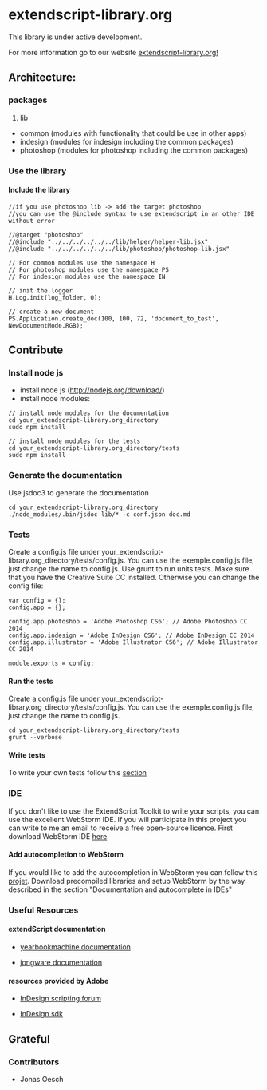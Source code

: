 # extendscript-library.org

This library is under active development.

For more information go to our website
[extendscript-library.org!](http://www.extendscript-library.org)

## Architecture:

### packages
1. lib
  * common (modules with functionality that could be use in other apps)
  * indesign (modules for indesign including the common packages)
  * photoshop (modules for photoshop including the common packages)

### Use the library

#### Include the library
```
//if you use photoshop lib -> add the target photoshop
//you can use the @include syntax to use extendscript in an other IDE without error

//@target "photoshop"
//@include "../../../../../../lib/helper/helper-lib.jsx"
//@include "../../../../../../lib/photoshop/photoshop-lib.jsx"

// For common modules use the namespace H
// For photoshop modules use the namespace PS
// For indesign modules use the namespace IN

// init the logger
H.Log.init(log_folder, 0);

// create a new document
PS.Application.create_doc(100, 100, 72, 'document_to_test', NewDocumentMode.RGB);

```

## Contribute


### Install node js
  * install node js (http://nodejs.org/download/)
  * install node modules:
  ```
  // install node modules for the documentation
  cd your_extendscript-library.org_directory
  sudo npm install

  // install node modules for the tests
  cd your_extendscript-library.org_directory/tests
  sudo npm install

  ```


### Generate the documentation
Use jsdoc3 to generate the documentation

```
cd your_extendscript-library.org_directory
./node_modules/.bin/jsdoc lib/* -c conf.json doc.md
```


### Tests
Create a config.js file under your_extendscript-library.org_directory/tests/config.js.
You can use the exemple.config.js file, just change the name to config.js.
Use grunt to run units tests. Make sure that you have the Creative Suite CC installed.
Otherwise you can change the config file:
```
var config = {};
config.app = {};

config.app.photoshop = 'Adobe Photoshop CS6'; // Adobe Photoshop CC 2014
config.app.indesign = 'Adobe InDesign CS6'; // Adobe InDesign CC 2014
config.app.illustrator = 'Adobe Illustrator CS6'; // Adobe Illustrator CC 2014

module.exports = config;
```

#### Run the tests
Create a config.js file under your_extendscript-library.org_directory/tests/config.js.
You can use the exemple.config.js file, just change the name to config.js.
```
cd your_extendscript-library.org_directory/tests
grunt --verbose
```

#### Write tests
To write your own tests follow this [section](https://github.com/bastienEichenberger/extendscript-library.org/tree/master/tests)

### IDE
If you don't like to use the ExtendScript Toolkit to write your scripts, you can use the excellent WebStorm IDE.
If you will participate in this project you can write to me an email to receive a free open-source licence.
First download WebStorm IDE [here](https://www.jetbrains.com/webstorm/download/)

#### Add autocompletion to WebStorm
If you would like to add the autocompletion in WebStorm you can follow this [projet](https://github.com/yearbookmachine/extendscript-api-documentation).
Download precompiled libraries and setup WebStorm by the way described in the section "Documentation and autocomplete in IDEs"
                                                                                      
### Useful Resources 
#### extendScript documentation
  * [yearbookmachine documentation](http://yearbookmachine.github.io/esdocs/#/)
  
  * [jongware documentation](http://jongware.mit.edu/)
  
#### resources provided by Adobe
  
  * [InDesign scripting forum](https://forums.adobe.com/community/indesign/indesign_scripting)
  
  * [InDesign sdk](http://www.adobe.com/devnet/indesign/sdk.html)
  
## Grateful
### Contributors
  * Jonas Oesch


